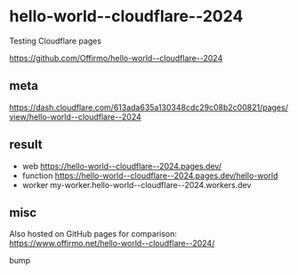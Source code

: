 # hello-world--cloudflare--2024

Testing Cloudflare pages

https://github.com/Offirmo/hello-world--cloudflare--2024

## meta

https://dash.cloudflare.com/613ada635a130348cdc29c08b2c00821/pages/view/hello-world--cloudflare--2024


## result

* web https://hello-world--cloudflare--2024.pages.dev/
* function https://hello-world--cloudflare--2024.pages.dev/hello-world
* worker my-worker.hello-world--cloudflare--2024.workers.dev


## misc

Also hosted on GitHub pages for comparison: https://www.offirmo.net/hello-world--cloudflare--2024/

bump

